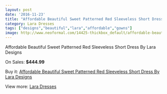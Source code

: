 ```yaml
---
layout: post
date: '2016-11-23'
title: "Affordable Beautiful Sweet Patterned Red Sleeveless Short Dress By Lara Designs"
category: Lara Dresses
tags: ["designs","beautiful","lara","affordable","gowns"]
image: http://www.neoformal.com/14425-thickbox_default/affordable-beautiful-sweet-patterned-red-sleeveless-short-dress-by-lara-designs.jpg
---
```

Affordable Beautiful Sweet Patterned Red Sleeveless Short Dress By Lara Designs

On Sales: **$444.99**
<a href="https://www.neoformal.com/en/lara-dresses/4922-affordable-beautiful-sweet-patterned-red-sleeveless-short-dress-by-lara-designs.html"><amp-img layout="responsive" width="600" height="600" src="//www.neoformal.com/14425-thickbox_default/affordable-beautiful-sweet-patterned-red-sleeveless-short-dress-by-lara-designs.jpg" alt="Affordable Beautiful Sweet Patterned Red Sleeveless Short Dress By Lara Designs 0" /></a>
<a href="https://www.neoformal.com/en/lara-dresses/4922-affordable-beautiful-sweet-patterned-red-sleeveless-short-dress-by-lara-designs.html"><amp-img layout="responsive" width="600" height="600" src="//www.neoformal.com/14426-thickbox_default/affordable-beautiful-sweet-patterned-red-sleeveless-short-dress-by-lara-designs.jpg" alt="Affordable Beautiful Sweet Patterned Red Sleeveless Short Dress By Lara Designs 1" /></a>
<a href="https://www.neoformal.com/en/lara-dresses/4922-affordable-beautiful-sweet-patterned-red-sleeveless-short-dress-by-lara-designs.html"><amp-img layout="responsive" width="600" height="600" src="//www.neoformal.com/14427-thickbox_default/affordable-beautiful-sweet-patterned-red-sleeveless-short-dress-by-lara-designs.jpg" alt="Affordable Beautiful Sweet Patterned Red Sleeveless Short Dress By Lara Designs 2" /></a>

Buy it: [Affordable Beautiful Sweet Patterned Red Sleeveless Short Dress By Lara Designs](https://www.neoformal.com/en/lara-dresses/4922-affordable-beautiful-sweet-patterned-red-sleeveless-short-dress-by-lara-designs.html "Affordable Beautiful Sweet Patterned Red Sleeveless Short Dress By Lara Designs")

View more: [Lara Dresses](https://www.neoformal.com/en/57-lara-dresses "Lara Dresses")